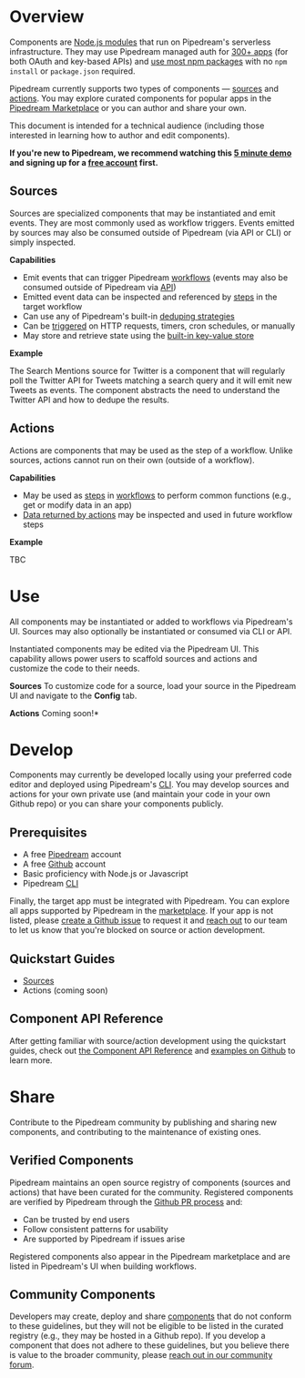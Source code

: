 # Overview

Components are [Node.js modules](COMPONENT-API.md#component-structure) that run on Pipedream's serverless infrastructure. They may use Pipedream managed auth for [300+ apps](https://pipedream.com/explore) (for both OAuth and key-based APIs) and [use most npm packages](COMPONENT-API.md#using-npm-packages) with no `npm install` or `package.json` required. 

Pipedream currently supports two types of components — [sources](#sources) and [actions](#actions). You may explore curated components for popular apps in the [Pipedream Marketplace](https://pipedream.com/explore) or you can author and share your own.

This document is intended for a technical audience (including those interested in learning how to author and edit components). 

**If you're new to Pipedream, we recommend watching this [5 minute demo](https://www.youtube.com/watch?v=hJ-KRbp6EO8) and signing up for a [free account](https://pipedream.com/auth/signup) first.** 

## Sources

Sources are specialized components that may be instantiated and emit events. They are most commonly used as workflow triggers. Events emitted by sources may also be consumed outside of Pipedream (via API or CLI) or simply inspected.

**Capabilities**

- Emit events that can trigger Pipedream [workflows](https://pipedream.com/docs/workflows/) (events may also be consumed outside of Pipedream via [API](https://pipedream.com/docs/api/overview/))
- Emitted event data can be inspected and referenced by [steps](https://pipedream.com/docs/workflows/steps/) in the target workflow
- Can use any of Pipedream's built-in [deduping strategies](COMPONENT-API.md#dedupe-strategies)
- Can be [triggered](COMPONENT-API.md#interface-props) on HTTP requests, timers, cron schedules, or manually
- May store and retrieve state using the [built-in key-value store](https://github.com/PipedreamHQ/pipedream/blob/master/COMPONENT-API.md#db) 

**Example**

The Search Mentions source for Twitter is a component that will regularly poll the Twitter API for Tweets matching a search query and it will emit new Tweets as events. The component abstracts the need to understand the Twitter API and how to dedupe the results. 

## Actions

Actions are components that may be used as the step of a workflow. Unlike sources, actions cannot run on their own (outside of a workflow).

**Capabilities**

- May be used as [steps]((https://pipedream.com/docs/workflows/steps/)) in [workflows](https://pipedream.com/docs/workflows/) to perform common functions (e.g., get or modify data in an app)
- [Data returned by actions](https://pipedream.com/docs/workflows/steps/#step-exports) may be inspected and used in future workflow steps

**Example**

TBC

# Use

All components may be instantiated or added to workflows via Pipedream's UI. Sources may also optionally be instantiated or consumed via CLI or API.

Instantiated components may be edited via the Pipedream UI. This capability allows power users to scaffold sources and actions and customize the code to their needs.

**Sources**
To customize code for a source, load your source in the Pipedream UI and navigate to the **Config** tab.

**Actions**
Coming soon!*

# Develop

Components may currently be developed locally using your preferred code editor and deployed using Pipedream's [CLI](https://docs.pipedream.com/cli/reference/#pd-deploy). You may develop sources and actions for your own private use (and maintain your code in your own Github repo) or you can share your components publicly. 

## Prerequisites

- A free [Pipedream](https://pipedream.com) account 
- A free [Github](https://github.com) account
- Basic proficiency with Node.js or Javascript
- Pipedream [CLI](https://pipedream.com/docs/cli/reference/)

Finally, the target app must be integrated with Pipedream. You can explore all apps supported by Pipedream in the [marketplace](https://pipedream.com/explore). If your app is not listed, please [create a Github issue](https://github.com/PipedreamHQ/pipedream/issues/new?assignees=&labels=app%2C+enhancement&template=app---service-integration.md&title=%5BAPP%5D) to request it and [reach out](https://pipedream.com/community/c/dev/11) to our team to let us know that you're blocked on source or action development.

## Quickstart Guides

- [Sources](QUICKSTART.md) 
- Actions (coming soon)

## Component API Reference

After getting familiar with source/action development using the quickstart guides, check out [the Component API Reference](COMPONENT-API.md) and [examples on Github](https://github.com/pipedreamhq/pipedream/components) to learn more.

# Share

Contribute to the Pipedream community by publishing and sharing new components, and contributing to the maintenance of existing ones.

## Verified Components

Pipedream maintains an open source registry of components (sources and actions) that have been curated for the community. Registered components are verified by Pipedream through the [Github PR process](#process) and:

- Can be trusted by end users
- Follow consistent patterns for usability
- Are supported by Pipedream if issues arise

Registered components also appear in the Pipedream marketplace and are listed in Pipedream's UI when building workflows.

## Community Components

Developers may create, deploy and share [components](#components) that do not conform to these guidelines, but they will not be eligible to be listed in the curated registry (e.g., they may be hosted in a Github repo). If you develop a component that does not adhere to these guidelines, but you believe there is value to the broader community, please [reach out in our community forum](https://pipedream.com/community/c/dev/11).

